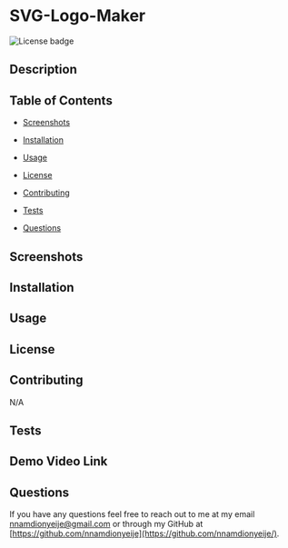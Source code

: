 # SVG-Logo-Maker
![License badge](https://img.shields.io/badge/license-MIT-red.svg)

## Description


## Table of Contents

- [Screenshots](#Screenshots)

- [Installation](#installation)

- [Usage](#usage)

- [License](#license)

- [Contributing](#contributing)

- [Tests](#tests)

- [Questions](#questions)

## Screenshots


## Installation


## Usage


## License


## Contributing

N/A

## Tests


## Demo Video Link


## Questions

If you have any questions feel free to reach out to me at my email nnamdionyeije@gmail.com or through my GitHub at [https://github.com/nnamdionyeije](https://github.com/nnamdionyeije/).
